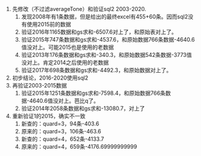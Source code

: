 1. 先修改（不过滤averageTone）和验证sql2 2003-2020.
    1. 发现2008年有1条数据，但是给出的最终excel有455+60条。因而sql2没有使用2015前的数据
    1. 验证2016年1165数据和gs求和-6507.6对上了，和原始表对上了。
    1. 验证2015年747条数据和gs求和-4537.6，和原始数据766条数据-4640.6值没对上。可能2015也是使用的老数据
    1. 验证2013年176条数据和gs求和-340.3，和原始数据542条数据-3773值没对上。肯定2014之后使用的老数据
    1. 验证2017年698条数据和gs求和-4492.3，和原始数据对上了。
1. 初步结论，2016-2020使用sql2
1. 再验证2003-2015数据
    1. 验证2015年1251条数据和gs求和-7598.4，和原始数据766条数据-4640.6值没对上。芭比q了。
    1. 验证2014年2058条数据和gs求和-13080.7，对上了
1. 重新验证1的2015，确实不一致
    1. 新查的：quard=3，94条-403.6
    1. 原来的：quard=3，106条-463.6
    1. 新查的：quard=4，652条-4133.7
    1. 原来的：quard=4，659条-4176.69999999999
